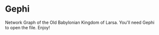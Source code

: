 # Gephi
Network Graph of the Old Babylonian Kingdom of Larsa.
You'll need Gephi to open the file.
Enjoy!
